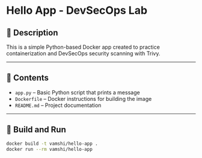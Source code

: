 # Hello App - DevSecOps Lab

## 📌 Description
This is a simple Python-based Docker app created to practice containerization and DevSecOps security scanning with Trivy.

---

## 📁 Contents
- `app.py` – Basic Python script that prints a message
- `Dockerfile` – Docker instructions for building the image
- `README.md` – Project documentation

---

## 🐳 Build and Run

```bash
docker build -t vamshi/hello-app .
docker run --rm vamshi/hello-app
